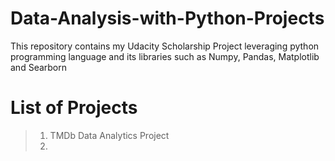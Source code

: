 # Data-Analysis-with-Python-Projects
This repository contains my Udacity Scholarship Project leveraging python programming language and its libraries such as Numpy, Pandas, Matplotlib and Searborn
# List of Projects
> 1. TMDb Data Analytics Project
> 2. 
